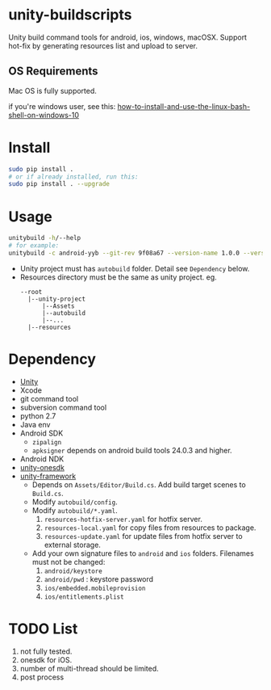 # unity-buildscripts
Unity build command tools for android, ios, windows, macOSX. Support hot-fix by generating resources list and upload to server.

## OS Requirements
Mac OS is fully supported.

if you're windows user, see this: [how-to-install-and-use-the-linux-bash-shell-on-windows-10](https://www.howtogeek.com/249966/how-to-install-and-use-the-linux-bash-shell-on-windows-10/)

# Install
```sh
sudo pip install .
# or if already installed, run this:
sudo pip install . --upgrade
```

# Usage
```sh
unitybuild -h/--help
# for example:
unitybuild -c android-yyb --git-rev 9f08a67 --version-name 1.0.0 --version-code 2 --unity-project your_unity_project_path -b master --output ./output
```

* Unity project must has `autobuild` folder. Detail see `Dependency` below.
* Resources directory must be the same as unity project. eg.
  ```
  --root
    |--unity-project
        |--Assets
        |--autobuild
        |--...
    |--resources
  ```


# Dependency
* [Unity](https://unity3d.com)
* Xcode
* git command tool
* subversion command tool
* python 2.7
* Java env
* Android SDK
  * `zipalign`
  * `apksigner` depends on android build tools 24.0.3 and higher.
* Android NDK
* [unity-onesdk](https://github.com/sric0880/unity-onesdk)
* [unity-framework](https://github.com/sric0880/unity-framework)
  * Depends on `Assets/Editor/Build.cs`. Add build target scenes to `Build.cs`.
  * Modify `autobuild/config`.
  * Modify `autobuild/*.yaml`.
    1. `resources-hotfix-server.yaml` for hotfix server.
    2. `resources-local.yaml` for copy files from resources to package.
    3. `resources-update.yaml` for update files from hotfix server to external storage.
  * Add your own signature files to `android` and `ios` folders. Filenames must not be changed:
    1. `android/keystore`
    2. `android/pwd` : keystore password
    3. `ios/embedded.mobileprovision`
    4. `ios/entitlements.plist`


# TODO List
 1. not fully tested.
 2. onesdk for iOS.
 3. number of multi-thread should be limited.
 4. post process
